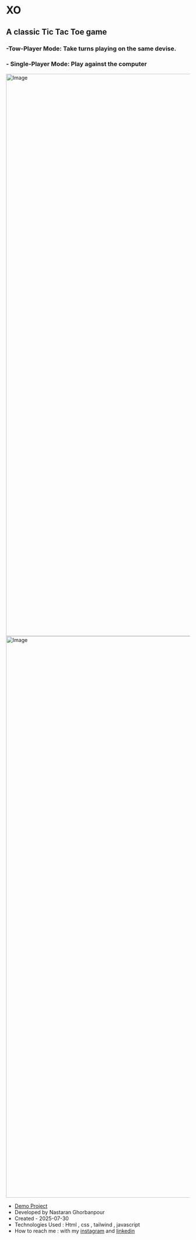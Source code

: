 # XO

## A classic Tic Tac Toe game
### -**Tow-Player Mode**: Take turns playing on the same devise.
### - **Single-Player Mode**: Play against the computer

<img width="2846" height="1536" alt="Image" src="https://github.com/user-attachments/assets/cba52de7-24a4-45fa-bd5a-61bdaaf19e5b" />
<img width="2876" height="1534" alt="Image" src="https://github.com/user-attachments/assets/9b0f78d5-dfd5-4ad3-8e0b-1c5162c1f40f" />

- [Demo Project]( https://nastaranghorbanpour.github.io/weather/) 
- Developed by Nastaran Ghorbanpour
- Created - 2025-07-30
- Technologies Used : Html , css , tailwind , javascript
- How to reach me : with my 
[instagram](https://www.instagram.com/nestacode.lab/) and 
[linkedin](https://www.linkedin.com/in/nastaran-ghorbanpour-027a7b349/)


